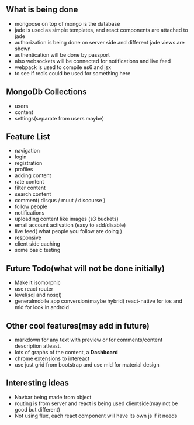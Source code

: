## What is being done
 - mongoose on top of mongo is the database
 - jade is used as simple templates, and react components are attached to jade
 - authorization is being done on server side and different jade views are shown
 - authentication will be done by passport
 - also websockets will be connected for notifications and live feed
 - webpack is used to compile es6 and jsx
 - to see if redis could be used for something here

## MongoDb Collections
 - users
 - content
 - settings(separate from users maybe)

## Feature List
 - navigation
 - login
 - registration
 - profiles
 - adding content
 - rate content
 - filter content
 - search content
 - comment( disqus / muut / discourse )
 - follow people
 - notifications
 - uploading content like images (s3 buckets)
 - email account activation (easy to add/disable)
 - live feed( what people you follow are doing )
 - responsive
 - client side caching
 - some basic testing

## Future Todo(what will not be done initially)
 - Make it isomorphic
 - use react router
 - level(sql and nosql)
 - generalmobile app conversion(maybe hybrid) react-native for ios and mld for look in android

## Other cool features(may add in future)
 - markdown for any text with preview or for comments/content description atleast.
 - lots of graphs of the content, a **Dashboard**
 - chrome extensions to intereact
 - use just grid from bootstrap and use mld for material design

## Interesting ideas
 - Navbar being made from object
 - routing is from server and react is being used clientside(may not be good but different)
 - Not using flux, each react component will have its own js if it needs
